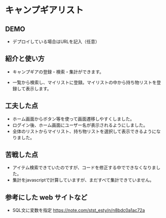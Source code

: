 # キャンプギアリスト

## DEMO

  - デプロイしている場合はURLを記入（任意）

## 紹介と使い方

  - キャンプギアの登録・検索・集計ができます。

  - 一覧から検索し、マイリストに登録。マイリストの中から持ち物リストを登録して表示します。

## 工夫した点

  - ホーム画面からボタン等を使って画面遷移しやすくしました。
  - ログイン後、ホーム画面にユーザー名が表示されるようにしました。
  - 全体のリストからマイリスト、持ち物リストを選択して表示できるようになりました。

## 苦戦した点

  - アイテム検索できていたのですが、コードを修正する中でできなくなりました。
  - 集計をjavascriptで計算していますが、まだすべて集計できていません。

## 参考にした web サイトなど

  - SQL文に変数を指定 https://note.com/stst_esty/n/n8bdc0a1ac72a
